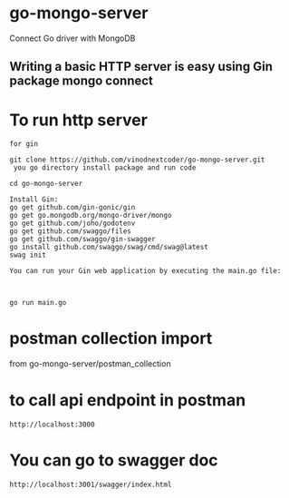 # go-mongo-server
Connect Go driver with MongoDB

## Writing a basic HTTP server is easy using Gin package mongo connect

# To run http server


```
for gin

git clone https://github.com/vinodnextcoder/go-mongo-server.git
 you go directory install package and run code

cd go-mongo-server

Install Gin:
go get github.com/gin-gonic/gin
go get go.mongodb.org/mongo-driver/mongo
go get github.com/joho/godotenv
go get github.com/swaggo/files
go get github.com/swaggo/gin-swagger
go install github.com/swaggo/swag/cmd/swag@latest
swag init

You can run your Gin web application by executing the main.go file:



go run main.go

````
# postman collection import 
from go-mongo-server/postman_collection
# to call api endpoint in postman

```
http://localhost:3000

```

# You can go to swagger doc

```
http://localhost:3001/swagger/index.html
```

